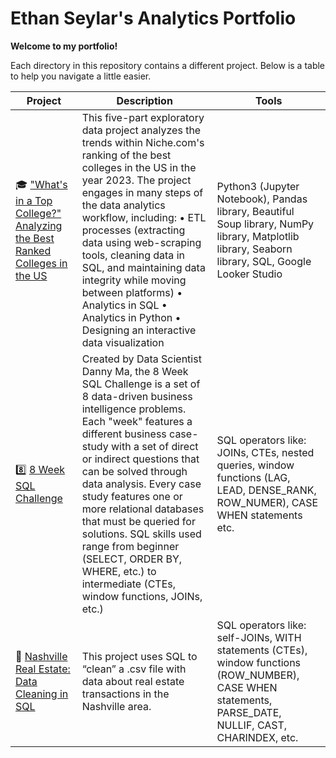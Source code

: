 # Ethan Seylar's Analytics Portfolio

**Welcome to my portfolio!**

Each directory in this repository contains a different project. Below is a table to help you navigate a little easier.

| Project | Description | Tools |
|---|---|---|
| 🎓 ["What's in a Top College?" Analyzing the Best Ranked Colleges in the US](https://github.com/eseylar/PortfolioProjects/tree/main/TopCollegesAnalysis) | This five-part exploratory data project analyzes the trends within Niche.com's ranking of the best colleges in the US in the year 2023. The project engages in many steps of the data analytics workflow, including: • ETL processes (extracting data using web-scraping tools, cleaning data in SQL, and maintaining data integrity while moving between platforms) • Analytics in SQL • Analytics in Python • Designing an interactive data visualization | Python3 (Jupyter Notebook), Pandas library, Beautiful Soup library, NumPy library, Matplotlib library, Seaborn library, SQL, Google Looker Studio |
| 8️⃣ [8 Week SQL Challenge](https://github.com/eseylar/PortfolioProjects/tree/main/8WeekSQLChallenge)  | Created by Data Scientist Danny Ma, the 8 Week SQL Challenge is a set of 8 data-driven business intelligence problems. Each "week" features a different business case-study with a set of direct or indirect questions that can be solved through data analysis. Every case study features one or more relational databases that must be queried for solutions.  SQL skills used range from beginner (SELECT, ORDER BY, WHERE, etc.) to intermediate (CTEs, window functions, JOINs, etc.) | SQL operators like: JOINs, CTEs, nested queries, window functions (LAG, LEAD, DENSE_RANK, ROW_NUMER), CASE WHEN statements etc.  |
| 🏡 [Nashville Real Estate: Data Cleaning in SQL](https://github.com/eseylar/PortfolioProjects/tree/main/NashvilleHousing) | This project uses SQL to “clean” a .csv file with data about real estate transactions in the Nashville area.  | SQL operators like: self-JOINs, WITH statements (CTEs), window functions (ROW_NUMBER), CASE WHEN statements, PARSE_DATE, NULLIF, CAST, CHARINDEX, etc. |
